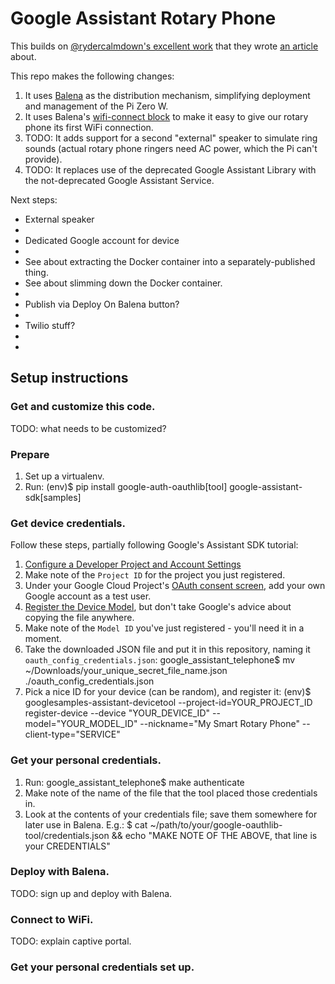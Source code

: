 # Google Assistant Rotary Phone

This builds on [@rydercalmdown's excellent work](https://github.com/rydercalmdown/google_assistant_telephone) that they wrote [an article](https://www.tomshardware.com/how-to/turn-a-rotary-phone-into-google-assistant-with-raspberry-pi) about.

This repo makes the following changes:

1. It uses [Balena](balena.io) as the distribution mechanism, simplifying deployment and management of the Pi Zero W.
1. It uses Balena's [wifi-connect block](https://github.com/balenablocks/wifi-connect) to make it easy to give our rotary phone its first WiFi connection.
1. TODO: It adds support for a second "external" speaker to simulate ring sounds (actual rotary phone ringers need AC power, which the Pi can't provide).
1. TODO: It replaces use of the deprecated Google Assistant Library with the not-deprecated Google Assistant Service.

Next steps:

- External speaker
- <checkpoint>
- Dedicated Google account for device
- <checkpoint>
- See about extracting the Docker container into a separately-published thing.
- See about slimming down the Docker container.
- <checkpoint>
- Publish via Deploy On Balena button?
- <checkpoint>
- Twilio stuff?
-
-

## Setup instructions

### Get and customize this code.

TODO: what needs to be customized?

### Prepare

1. Set up a virtualenv.
1. Run:
   (env)$ pip install google-auth-oauthlib[tool] google-assistant-sdk[samples]

### Get device credentials.

Follow these steps, partially following Google's Assistant SDK tutorial:

1. [Configure a Developer Project and Account Settings](https://developers.google.com/assistant/sdk/guides/service/python/embed/config-dev-project-and-account)
1. Make note of the `Project ID` for the project you just registered.
1. Under your Google Cloud Project's [OAuth consent screen](https://console.cloud.google.com/apis/credentials/consent), add your own Google account as a test user.
1. [Register the Device Model](https://developers.google.com/assistant/sdk/guides/service/python/embed/register-device), but don't take Google's advice about copying the file anywhere.
1. Make note of the `Model ID` you've just registered - you'll need it in a moment.
1. Take the downloaded JSON file and put it in this repository, naming it `oauth_config_credentials.json`:
   google_assistant_telephone$ mv ~/Downloads/your_unique_secret_file_name.json ./oauth_config_credentials.json
1. Pick a nice ID for your device (can be random), and register it:
   (env)$ googlesamples-assistant-devicetool --project-id=YOUR_PROJECT_ID register-device --device "YOUR_DEVICE_ID" --model="YOUR_MODEL_ID" --nickname="My Smart Rotary Phone" --client-type="SERVICE"

### Get your personal credentials.

1. Run:
   google_assistant_telephone$ make authenticate
1. Make note of the name of the file that the tool placed those credentials in.
1. Look at the contents of your credentials file; save them somewhere for later use in Balena. E.g.:
   $ cat ~/path/to/your/google-oauthlib-tool/credentials.json && echo "MAKE NOTE OF THE ABOVE, that line is your CREDENTIALS"

### Deploy with Balena.

TODO: sign up and deploy with Balena.

### Connect to WiFi.

TODO: explain captive portal.

### Get your personal credentials set up.
